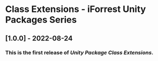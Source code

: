 # Class Extensions - iForrest Unity Packages Series

## [1.0.0] - 2022-08-24

### This is the first release of *Unity Package Class Extensions*.
